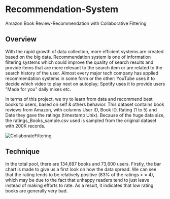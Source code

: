 # Recommendation-System
Amazon Book Review-Recommendation with Collaborative Filtering 
## Overview 
With the rapid growth of data collection, more efficient systems are created based on the big data. Recommendation system is one of information filtering systems which could improve the quality of search results and provide items that are more relevant to the search item or are related to the search history of the user. Almost every major tech company has applied recommendation systems in some form or the other: YouTube uses it to decide which video to play next on autoplay; Spotify uses it to provide users "Made for you" daily mixes etc.

In terms of this project, we try to learn from data and recommend best books to users, based on self & others behavior. This dataset contains book reviews from Amazon, with columns User ID, Book ID, Rating (1 to 5) and Date they gave the ratings (timestamp Unix). Because of the huge data size, the ratings_Books_sample.csv used is sampled from the original dataset with 200K records.

![CollaborateFiltering](https://user-images.githubusercontent.com/43686840/54166860-5cec1d00-4424-11e9-8210-c80f971931cc.png)

## Technique 
In the total pool, there are 134,697 books and 73,600 users. Firstly, the bar chart is made to give us a first look on how the data spread. We can see that the rating tends to be relatively positive (83% of the ratings > = 4), which may be due to the fact that unhappy readers tend to just leave instead of making efforts to rate. As a result, it indicates that low rating books are generally very bad. 

